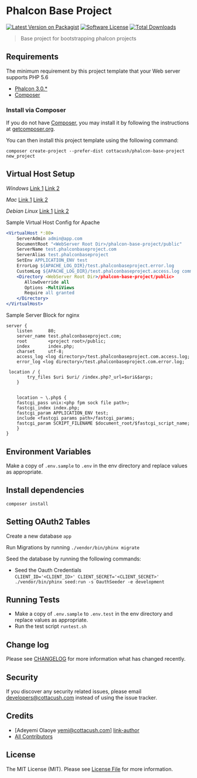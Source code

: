 # Phalcon Base Project

[![Latest Version on Packagist][ico-version]][link-packagist]
[![Software License][ico-license]](LICENSE.md)
[![Total Downloads][ico-downloads]][link-downloads]

> Base project for bootstrapping phalcon projects

## Requirements
The minimum requirement by this project template that your Web server supports PHP 5.6

* [Phalcon 3.0.*](https://docs.phalconphp.com/en/latest/reference/install.html)
* [Composer](https://getcomposer.org/doc/00-intro.md#using-composer)

### Install via Composer

If you do not have [Composer](http://getcomposer.org/), you may install it by following the instructions at [getcomposer.org](http://getcomposer.org/doc/00-intro.md#installation-nix).

You can then install this project template using the following command:

~~~
composer create-project --prefer-dist cottacush/phalcon-base-project new_project
~~~



## Virtual Host Setup

*Windows*
[Link 1](http://foundationphp.com/tutorials/apache_vhosts.php)
[Link 2](https://www.kristengrote.com/blog/articles/how-to-set-up-virtual-hosts-using-wamp)

*Mac*
[Link 1](http://coolestguidesontheplanet.com/set-virtual-hosts-apache-mac-osx-10-9-mavericks-osx-10-8-mountain-lion/)
[Link 2](http://coolestguidesontheplanet.com/set-virtual-hosts-apache-mac-osx-10-10-yosemite/)

*Debian Linux*
[Link 1](https://www.digitalocean.com/community/tutorials/how-to-set-up-apache-virtual-hosts-on-ubuntu-14-04-lts)
[Link 2](http://www.unixmen.com/setup-apache-virtual-hosts-on-ubuntu-15-04/)

Sample Virtual Host Config for Apache
```apache
<VirtualHost *:80>
    ServerAdmin admin@app.com
    DocumentRoot "<WebServer Root Dir>/phalcon-base-project/public"
    ServerName test.phalconbaseproject.com
    ServerAlias test.phalconbaseproject
    SetEnv APPLICATION_ENV test
    ErrorLog ${APACHE_LOG_DIR}/test.phalconbaseproject.error.log
    CustomLog ${APACHE_LOG_DIR}/test.phalconbaseproject.access.log common
    <Directory <WebServer Root Dir>/phalcon-base-project/public>
       AllowOverride all
       Options -MultiViews
       Require all granted
    </Directory>
</VirtualHost>
```

Sample Server Block for nginx
```
server {
    listen      80;
    server_name test.phalconbaseproject.com;
    root        <project root>/public;
    index       index.php;
    charset     utf-8;
    access_log <log directory>/test.phalconbaseproject.com.access.log;
    error_log <log directory>/test.phalconbaseproject.com.error.log;

 location / {
        try_files $uri $uri/ /index.php?_url=$uri&$args;
    }


    location ~ \.php$ {
    fastcgi_pass unix:<php fpm sock file path>;
    fastcgi_index index.php;
    fastcgi_param APPLICATION_ENV test;
    include <fastcgi params path>/fastcgi_params;
    fastcgi_param SCRIPT_FILENAME $document_root/$fastcgi_script_name;
    }
}
```

## Environment Variables
Make a copy of  `.env.sample` to `.env` in the env directory and replace values as appropriate.


## Install dependencies

`composer install`


## Setting OAuth2 Tables

Create a new database `app`

Run Migrations by running  ``./vendor/bin/phinx migrate``

Seed the database by running the following commands:

- Seed the Oauth Credentials  
`CLIENT_ID='<CLIENT_ID>' CLIENT_SECRET='<CLIENT_SECRET>' ./vendor/bin/phinx seed:run -s OauthSeeder -e development`

## Running Tests

* Make a copy of  `.env.sample` to `.env.test` in the env directory and replace values as appropriate.
* Run the test script `runtest.sh`


## Change log

Please see [CHANGELOG](CHANGELOG.md) for more information what has changed recently.

## Security

If you discover any security related issues, please email <developers@cottacush.com> instead of using the issue tracker.

## Credits

- [Adeyemi Olaoye <yemi@cottacush.com>] [link-author]
- [All Contributors][link-contributors]

## License

The MIT License (MIT). Please see [License File](LICENSE.md) for more information.

[ico-version]: https://img.shields.io/packagist/v/cottacush/phalcon-base-project.svg?style=flat-square
[ico-license]: https://img.shields.io/badge/license-MIT-brightgreen.svg?style=flat-square
[ico-travis]: https://img.shields.io/travis/cottacush/phalcon-base-project/master.svg?style=flat-square
[ico-scrutinizer]: https://img.shields.io/scrutinizer/coverage/g/cottacush/phalcon-base-project.svg?style=flat-square
[ico-code-quality]: https://img.shields.io/scrutinizer/g/cottacush/phalcon-base-project.svg?style=flat-square
[ico-downloads]: https://img.shields.io/packagist/dt/cottacush/phalcon-base-project.svg?style=flat-square

[link-packagist]: https://poser.pugx.org/cottacush/phalcon-base-project/v/stable
[link-travis]: https://travis-ci.org/cottacush/phalcon-base-project
[link-scrutinizer]: https://scrutinizer-ci.com/g/cottacush/phalcon-base-project/code-structure
[link-code-quality]: https://scrutinizer-ci.com/g/cottacush/phalcon-base-project
[link-downloads]: https://packagist.org/packages/cottacush/phalcon-base-project
[link-author]: https://github.com/yemexx1
[link-contributors]: ../../contributors